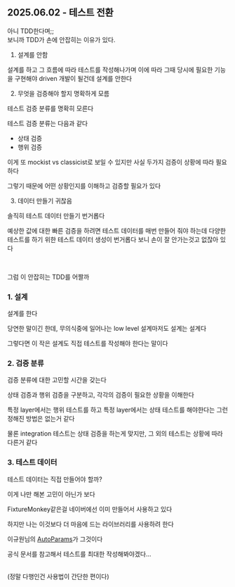 ## 2025.06.02 - 테스트 전환

아니 TDD한다며;;
<br/>
보니까 TDD가 손에 안잡히는 이유가 있다.

1. 설계를 안함

설계를 하고 그 흐름에 따라 테스트를 작성해나가며 이에 따라 그때 당시에 필요한 기능을 구현해야 driven 개발이 될건데 설계를 안한다

2. 무엇을 검증해야 할지 명확하게 모름

테스트 검증 분류를 명확히 모른다

테스트 검증 분류는 다음과 같다
- 상태 검증
- 행위 검증

이게 또 mockist vs classicist로 보일 수 있지만 사실 두가지 검증이 상황에 따라 필요하다

그렇기 때문에 어떤 상황인지를 이해하고 검증할 필요가 있다

3. 데이터 만들기 귀찮음

솔직히 테스트 데이터 만들기 번거롭다

예상한 값에 대한 빠른 검증을 하려면 테스트 데이터를 매번 만들어 줘야 하는데 다양한 테스트를 하기 위한 테스트 데이터 생성이 번거롭다 보니 손이 잘 안가는것고 없잖아 있다


<br/>

그럼 이 안잡히는 TDD를 어짤까

### 1. 설계
설계를 한다

당연한 말이긴 한데, 무의식중에 일어나는 low level 설계마저도 설계는 설계다

그렇다면 이 작은 설계도 직접 테스트를 작성해야 한다는 말이다

### 2. 검증 분류

검증 분류에 대한 고민할 시간을 갖는다

상태 검증과 행위 검증을 구분하고, 각각의 검증이 필요한 상황을 이해한다

특정 layer에서는 행위 테스트를 하고 특정 layer에서는 상태 테스트를 해야한다는 그런 정해진 방법은 없는거 같다

물론 integration 테스트는 상태 검증을 하는게 맞지만, 그 외의 테스트는 상황에 따라 다른거 같다

### 3. 테스트 데이터

테스트 데이터는 직접 만들어야 할까?

이게 나만 해본 고민이 아닌가 보다

FixtureMonkey같은걸 네이버에선 이미 만들어서 사용하고 있다

하지만 나는 이것보다 더 마음에 드는 라이브러리를 사용하려 한다

이규원님의 [AutoParams](https://autoparams.github.io/)가 그것이다


공식 문서를 참고해서 테스트를 최대한 작성해봐야겠다...


<br/>
(정말 다행인건 사용법이 간단한 편이다)

<br/>


<br/>
